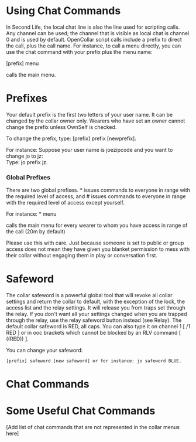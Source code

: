 # Using Chat Commands
In Second Life, the local chat line is also the line used for scripting calls. Any channel can be used; the channel that is visible as local chat is channel 0 and is used by default.  OpenCollar script calls include a prefix to direct the call, plus the call name. For instance, to call a menu directly, you can use the chat command with your prefix plus the menu name: 

[prefix] menu 

calls the main menu.

# Prefixes

Your default prefix is the first two letters of your user name.  It can be changed by the collar owner only.  Wearers who have set an owner cannot change the prefix unless OwnSelf is checked.

To change the prefix, type:
[prefix] prefix [newprefix].

For instance:  Suppose your user name is joezipcode and you want to change jo to jz:  
Type:  jo prefix jz.

### Global Prefixes

There are two global prefixes. * issues commands to everyone in range with the required level of access, and # issues commands to everyone in range with the required level of access except yourself. 

For instance: * menu 

calls the main menu for every wearer to whom you have access in range of the call (20m by default) 

Please use this with care.  Just because someone is set to public or group access does not mean they have given you blanket permission to mess with their collar without engaging them in play or conversation first.

# Safeword
The collar safeword is a powerful global tool that will revoke all collar settings and return the collar to default, with the exception of the lock, the access list and the relay settings.  It will release you from traps set through the relay.  If you don't want all your settings changed when you are trapped through the relay, use the relay safeword button instead (see Relay).
The default collar safeword is RED, all caps.  You can also type it on channel 1 [ /1 RED ] or in ooc brackets which cannot be blocked by an RLV command [ ((RED)) ].

You can change your safeword: 

    [prefix] safeword [new safeword] or for instance: jo safeword BLUE.

# Chat Commands
# Some Useful Chat Commands 
[Add list of chat commands that are not represented in the collar menus here]